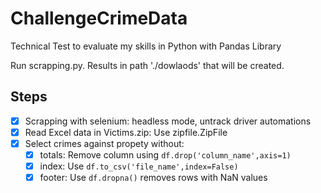 # ChallengeCrimeData
 
Technical Test to evaluate my skills in Python with Pandas Library

Run scrapping.py. Results in path './dowlaods' that will be created.
## Steps

 - [x] Scrapping with selenium:  headless mode, untrack driver automations
 - [x] Read Excel data in Victims.zip: Use zipfile.ZipFile
 - [x] Select crimes against propety without:
   - [x] totals: Remove column using  `df.drop('column_name',axis=1)` 
   - [x] index: Use `df.to_csv('file_name',index=False)`
   - [x] footer: Use `df.dropna()` removes rows with NaN values
